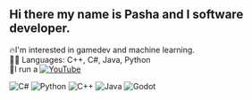 ## Hi there my name is Pasha and I software developer.
🔥I'm interested in gamedev and machine learning. <br>
👨‍💻 Languages: C++, C#, Java, Python<br>
🎥I run a [![YouTube](https://img.shields.io/badge/YouTube-FF0000?style=for-the-badge&logo=youtube&logoColor=white&labelColor=black)](https://youtube.com/@pashudzudev?si=nDEODRP7X3XqsO0J)

![C#](https://img.shields.io/badge/C%23-%23239120.svg?style=flat&logo=c-sharp&logoColor=white)
![Python](https://img.shields.io/badge/Python-%233776AB.svg?style=flat&logo=python&logoColor=white)
![C++](https://img.shields.io/badge/C++-00599C?style=flat-square&logo=c%2b%2b&logoColor=white)
![Java](https://img.shields.io/badge/Java-ED8B00?style=flat-square&logo=openjdk&logoColor=white)
![Godot](https://img.shields.io/badge/Godot-%23478CBF.svg?style=flat&logo=godot-engine&logoColor=white)